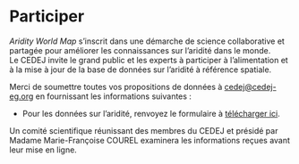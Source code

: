 # Participer

*Aridity World Map* s’inscrit dans une démarche de science collaborative et partagée pour améliorer les connaissances sur l’aridité dans le monde. </br>
Le CEDEJ invite le grand public et les experts à participer à l’alimentation et à la mise à jour de la base de données sur l’aridité à référence spatiale.

Merci de soumettre toutes vos propositions de données à [cedej@cedej-eg.org](mailto:cedej@cedej-eg.org) en fournissant les informations suivantes : </br>
- Pour les données sur l’aridité, renvoyez le formulaire à [télécharger ici](http://www.aridityworldmap.org/Formulaire-de-participation-WorldAridityMap.doc).

Un comité scientifique réunissant des membres du CEDEJ et présidé par Madame Marie-Françoise COUREL examinera les informations reçues avant leur mise en ligne.
